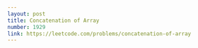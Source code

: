 ```yaml
---
layout: post
title: Concatenation of Array
number: 1929
link: https://leetcode.com/problems/concatenation-of-array
---
```

